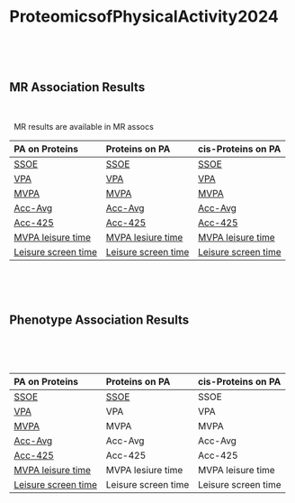 # ProteomicsofPhysicalActivity2024
&nbsp;

&nbsp;

## MR Association Results
&nbsp;

&nbsp;
MR results are available in MR assocs


| PA on Proteins      | Proteins on PA      | cis-Proteins on PA |
| :---------------    | :-----------------  | :----------------- |
| [SSOE](https://goedhart.shinyapps.io:/VolcaNoseR/?data=5;;b;X_Log10P;outcome&vis=4;0.8;0,0;2;significant;fc&can=10;TRUE;;&layout=;;TRUE;-2,2;0,5;X;600;800&color=1;none&label=TRUE;SSOE;TRUE;Beta-Coeffcient;-Log10P;;24;24;18;6;TRUE&url=https://raw.githubusercontent.com/klimentidis-lab/ProteomicsofPhysicalActivity2024/main/MR_assocs/PA_on_protein/results/MR_ssoe_on2940proteins_wald.ratio_expoflessthan5e-8_20240311.csv)                | [SSOE](https://goedhart.shinyapps.io:/VolcaNoseR/?data=5;;b;X_Log10P;exposure&vis=4;0.8;0,0;2;significant;fc&can=10;TRUE;;&layout=;;TRUE;-0.1,0.1;0,5;X;600;800&color=1;none&label=TRUE;SSOE;TRUE;Beta-Coeffcient;-Log10P;;24;24;18;6;TRUE&url=https://raw.githubusercontent.com/klimentidis-lab/ProteomicsofPhysicalActivity2024/main/MR_assocs/Protein_on_PA/results/MR_2940proteins_on_ssoe_expoflessthan5e-8_20240311.csv)                | [SSOE](https://goedhart.shinyapps.io:/VolcaNoseR/?data=5;;b;X_Log10P;exposure&vis=4;0.8;0,0;2;significant;fc&can=10;TRUE;;&layout=;;TRUE;-0.25,0.25;0,6;X;600;800&color=1;none&label=TRUE;SSOE;TRUE;Beta-Coeffcient;-Log10P;TRUE;30;24;18;6;TRUE&url=https://raw.githubusercontent.com/klimentidis-lab/ProteomicsofPhysicalActivity2024/main/MR_assocs/cis_Protein_on_PA/results/MR_TSS1mb_2940proteins_on_ssoe_wald.ratio_expoflessthan5e-8_20240311.csv) |
| [VPA](https://goedhart.shinyapps.io:/VolcaNoseR/?data=5;;b;X_Log10P;outcome&vis=4;0.8;0,0;2;significant;fc&can=10;TRUE;;&layout=;;TRUE;-2,2;0,5;X;600;800&color=1;none&label=TRUE;VPA;TRUE;Beta-Coeffcient;-Log10P;;24;24;18;6;TRUE&url=https://raw.githubusercontent.com/klimentidis-lab/ProteomicsofPhysicalActivity2024/main/MR_assocs/PA_on_protein/results/MR_vpa_on2940proteins_wald.ratio_expoflessthan5e-8_20240311.csv)                 | [VPA](https://goedhart.shinyapps.io:/VolcaNoseR/?data=5;;b;X_Log10P;exposure&vis=4;0.8;0,0;2;significant;fc&can=10;TRUE;;&layout=;;TRUE;-0.3,0.3;0,7;X;600;800&color=1;none&label=TRUE;VPA;TRUE;Beta-Coeffcient;-Log10P;;24;24;18;6;TRUE&url=https://raw.githubusercontent.com/klimentidis-lab/ProteomicsofPhysicalActivity2024/main/MR_assocs/Protein_on_PA/results/MR_2940proteins_on_vpa_expoflessthan5e-8_20240311.csv)                 | [VPA](https://goedhart.shinyapps.io:/VolcaNoseR/?data=5;;b;X_Log10P;exposure&vis=4;0.8;0,0;2;significant;fc&can=10;TRUE;;&layout=;;TRUE;-0.25,0.25;0,5;X;600;800&color=1;none&label=TRUE;VPA;TRUE;Beta-Coeffcient;-Log10P;TRUE;30;24;18;6;TRUE&url=https://raw.githubusercontent.com/klimentidis-lab/ProteomicsofPhysicalActivity2024/main/MR_assocs/cis_Protein_on_PA/results/MR_TSS1mb_2940proteins_on_vpa_wald.ratio_expoflessthan5e-8_20240311.csv) |
| [MVPA](https://goedhart.shinyapps.io:/VolcaNoseR/?data=5;;b;X_Log10P;outcome&vis=4;0.8;0,0;2;significant;fc&can=10;TRUE;;&layout=;;TRUE;-2,2;0,5;X;600;800&color=1;none&label=TRUE;VPA;TRUE;Beta-Coeffcient;-Log10P;;24;24;18;6;TRUE&url=https://raw.githubusercontent.com/klimentidis-lab/ProteomicsofPhysicalActivity2024/main/MR_assocs/PA_on_protein/results/MR_mvpa_on2940proteins_wald.ratio_expoflessthan5e-8_20240311.csv)                | [MVPA](https://goedhart.shinyapps.io:/VolcaNoseR/?data=5;;b;X_Log10P;exposure&vis=4;0.8;0,0;2;significant;fc&can=10;TRUE;;&layout=;;TRUE;-0.4,0.4;0,6;X;600;800&color=1;none&label=TRUE;MVPA;TRUE;Beta-Coeffcient;-Log10P;TRUE;30;24;18;6;TRUE&url=https://raw.githubusercontent.com/klimentidis-lab/ProteomicsofPhysicalActivity2024/main/MR_assocs/Protein_on_PA/results/MR_2940proteins_on_mvpa_leisure_time_expoflessthan5e-8_20240311.csv)                | [MVPA](https://goedhart.shinyapps.io:/VolcaNoseR/?data=5;;b;X_Log10P;exposure&vis=4;0.8;0,0;2;significant;fc&can=10;TRUE;;&layout=;;TRUE;-0.25,0.25;0,4;X;600;800&color=1;none&label=TRUE;MVPA;TRUE;Beta-Coeffcient;-Log10P;TRUE;30;24;18;6;TRUE&url=https://raw.githubusercontent.com/klimentidis-lab/ProteomicsofPhysicalActivity2024/main/MR_assocs/cis_Protein_on_PA/results/MR_TSS1mb_2940proteins_on_mvpa_wald.ratio_expoflessthan5e-8_20240311.csv) |
| [Acc-Avg](https://goedhart.shinyapps.io:/VolcaNoseR/?data=5;;b;X_Log10P;outcome&vis=4;0.8;0,0;2;significant;fc&can=10;TRUE;;&layout=;;TRUE;-0.3,0.3;0,8;X;600;800&color=1;none&label=TRUE;Acceleration_Average;TRUE;Beta-Coeffcient;-Log10P;;24;24;18;6;TRUE&url=https://raw.githubusercontent.com/klimentidis-lab/ProteomicsofPhysicalActivity2024/main/MR_assocs/PA_on_protein/results/MR_acc_ave_on2940proteins_wald.ratio_expoflessthan5e-8_20240311.csv)             | [Acc-Avg](https://goedhart.shinyapps.io:/VolcaNoseR/?data=5;;b;X_Log10P;exposure&vis=4;0.8;0,0;2;significant;fc&can=10;TRUE;;&layout=;;TRUE;-3,3;0,5;X;600;800&color=1;none&label=TRUE;Acceleration_Average;TRUE;Beta-Coeffcient;-Log10P;TRUE;30;24;18;6;TRUE&url=https://raw.githubusercontent.com/klimentidis-lab/ProteomicsofPhysicalActivity2024/main/MR_assocs/Protein_on_PA/results/MR_2940proteins_on_acc_ave_expoflessthan5e-8_20240311.csv)             | [Acc-Avg](https://goedhart.shinyapps.io:/VolcaNoseR/?data=5;;b;X_Log10P;exposure&vis=4;0.8;0,0;2;significant;fc&can=10;TRUE;;&layout=;;TRUE;-3,3;0,6;X;600;800&color=1;none&label=TRUE;Acceleration_Average;TRUE;Beta-Coeffcient;-Log10P;TRUE;30;24;18;6;TRUE&url=https://raw.githubusercontent.com/klimentidis-lab/ProteomicsofPhysicalActivity2024/main/MR_assocs/cis_Protein_on_PA/results/MR_TSS1mb_2940proteins_on_acc_ave_wald.ratio_expoflessthan5e-8_20240311.csv) |
| [Acc-425](https://goedhart.shinyapps.io:/VolcaNoseR/?data=5;;b;X_Log10P;outcome&vis=4;0.8;0,0;2;significant;fc&can=10;TRUE;;&layout=;;TRUE;-2,2;0,5;X;600;800&color=1;none&label=TRUE;Acceleration_425;TRUE;Beta-Coeffcient;-Log10P;;24;24;18;6;TRUE&url=https://raw.githubusercontent.com/klimentidis-lab/ProteomicsofPhysicalActivity2024/main/MR_assocs/PA_on_protein/results/MR_acc_425_on2940proteins_wald.ratio_expoflessthan5e-8_20240311.csv)             | [Acc-425](https://goedhart.shinyapps.io:/VolcaNoseR/?data=5;;b;X_Log10P;exposure&vis=4;0.8;0,0;2;significant;fc&can=10;TRUE;;&layout=;;TRUE;-0.7,0.7;0,5;X;600;800&color=1;none&label=TRUE;Acceleration_425;TRUE;Beta-Coeffcient;-Log10P;TRUE;30;24;18;6;TRUE&url=https://raw.githubusercontent.com/klimentidis-lab/ProteomicsofPhysicalActivity2024/main/MR_assocs/Protein_on_PA/results/MR_2940proteins_on_acc_425_expoflessthan5e-8_20240311.csv)             | [Acc-425](https://goedhart.shinyapps.io:/VolcaNoseR/?data=5;;b;X_Log10P;exposure&vis=4;0.8;0,0;2;significant;fc&can=10;TRUE;;&layout=;;TRUE;-0.5,0.5;0,7;X;600;800&color=1;none&label=TRUE;Acceleration_425;TRUE;Beta-Coeffcient;-Log10P;TRUE;30;24;18;6;TRUE&url=https://raw.githubusercontent.com/klimentidis-lab/ProteomicsofPhysicalActivity2024/main/MR_assocs/cis_Protein_on_PA/results/MR_TSS1mb_2940proteins_on_acc_425_wald.ratio_expoflessthan5e-8_20240311.csv) |
| [MVPA leisure time](https://goedhart.shinyapps.io:/VolcaNoseR/?data=5;;b;X_Log10P;outcome&vis=4;0.8;0,0;2;significant;fc&can=10;TRUE;;&layout=;;TRUE;-1,1;0,6;X;600;800&color=1;none&label=TRUE;MVPA_Leisure_Time;TRUE;Beta-Coeffcient;-Log10P;;24;24;18;6;TRUE&url=https://raw.githubusercontent.com/klimentidis-lab/ProteomicsofPhysicalActivity2024/main/MR_assocs/PA_on_protein/results/MR_mvpa_leisure_time_on2940proteins_wald.ratio_expoflessthan5e-8_20240311.csv)   | [MVPA lesiure time](https://goedhart.shinyapps.io:/VolcaNoseR/?data=5;;b;X_Log10P;exposure&vis=4;0.8;0,0;2;significant;fc&can=10;TRUE;;&layout=;;TRUE;-0.4,0.4;0,5;X;600;800&color=1;none&label=TRUE;MVPA_Leisure_Time;TRUE;Beta-Coeffcient;-Log10P;TRUE;30;24;18;6;TRUE&url=https://raw.githubusercontent.com/klimentidis-lab/ProteomicsofPhysicalActivity2024/main/MR_assocs/Protein_on_PA/results/MR_2940proteins_on_mvpa_leisure_time_expoflessthan5e-8_20240311.csv)   | [MVPA leisure time](https://goedhart.shinyapps.io:/VolcaNoseR/?data=5;;b;X_Log10P;exposure&vis=4;0.8;0,0;2;significant;fc&can=10;TRUE;;&layout=;;TRUE;-0.6,0.6;0,7;X;600;800&color=1;none&label=TRUE;MVPA_Leisure_Time;TRUE;Beta-Coeffcient;-Log10P;TRUE;30;24;18;6;TRUE&url=https://raw.githubusercontent.com/klimentidis-lab/ProteomicsofPhysicalActivity2024/main/MR_assocs/cis_Protein_on_PA/results/MR_TSS1mb_2940proteins_on_mvpa_leisure_time_wald.ratio_expoflessthan5e-8_20240311.csv) |
| [Leisure screen time](https://goedhart.shinyapps.io:/VolcaNoseR/?data=5;;b;X_Log10P;outcome&vis=4;0.8;0,0;2;significant;fc&can=10;TRUE;;&layout=;;TRUE;-0.5,0.5;0,15;X;600;800&color=1;none&label=TRUE;Leisure_Screen_Time;TRUE;Beta-Coeffcient;-Log10P;;24;24;18;6;TRUE&url=https://raw.githubusercontent.com/klimentidis-lab/ProteomicsofPhysicalActivity2024/main/MR_assocs/PA_on_protein/results/MR_leisure_screen_time_on2940proteins_wald.ratio_expoflessthan5e-8_20240311.csv)| [Leisure screen time](https://goedhart.shinyapps.io:/VolcaNoseR/?data=5;;b;X_Log10P;exposure&vis=4;0.8;0,0;2;significant;fc&can=10;TRUE;;&layout=;;TRUE;-0.5,0.5;0,10;X;600;800&color=1;none&label=TRUE;MVPA_Leisure_Time;TRUE;Beta-Coeffcient;-Log10P;TRUE;30;24;18;6;TRUE&url=https://raw.githubusercontent.com/klimentidis-lab/ProteomicsofPhysicalActivity2024/main/MR_assocs/Protein_on_PA/results/MR_2940proteins_on_leisure_screen_time_expoflessthan5e-8_20240311.csv) | [Leisure screen time](https://goedhart.shinyapps.io:/VolcaNoseR/?data=5;;b;X_Log10P;exposure&vis=4;0.8;0,0;2;significant;fc&can=10;TRUE;;&layout=;;TRUE;-0.6,0.6;0,8;X;600;800&color=1;none&label=TRUE;Leisure_Screen_Time;TRUE;Beta-Coeffcient;-Log10P;TRUE;30;24;18;6;TRUE&url=https://raw.githubusercontent.com/klimentidis-lab/ProteomicsofPhysicalActivity2024/main/MR_assocs/cis_Protein_on_PA/results/MR_TSS1mb_2940proteins_on_leisure_screen_time_wald.ratio_expoflessthan5e-8_20240311.csv) |

&nbsp;

&nbsp;

## Phenotype Association Results
&nbsp;

&nbsp;

| PA on Proteins      | Proteins on PA      | cis-Proteins on PA |
| :---------------    | :-----------------  | :----------------- |
| [SSOE]()                | [SSOE]()                | SSOE |
| [VPA]()                 | VPA                 | VPA |
| [MVPA]()                | MVPA                | MVPA |
| [Acc-Avg]()             | Acc-Avg             | Acc-Avg |
| [Acc-425]()             | Acc-425             | Acc-425 |
| [MVPA leisure time]()   | MVPA lesiure time   | MVPA leisure time |
| [Leisure screen time]()| Leisure screen time | Leisure screen time |

